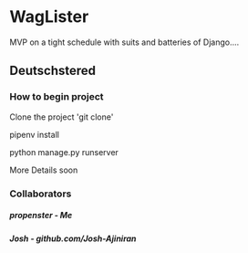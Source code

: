 # WagLister 

MVP on a tight schedule with suits and batteries of Django....

## Deutschstered

### How to begin project
<p>Clone the project 'git clone'</p>
<p>pipenv install</p>
<p>python manage.py runserver</p>

<p>More Details soon</p>

### Collaborators
##### propenster - Me
##### Josh - github.com/Josh-Ajiniran